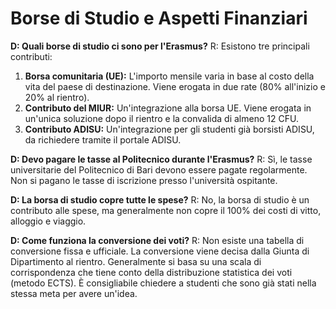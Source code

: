 # Borse di Studio e Aspetti Finanziari

**D: Quali borse di studio ci sono per l'Erasmus?**
R: Esistono tre principali contributi:
1.  **Borsa comunitaria (UE):** L'importo mensile varia in base al costo della vita del paese di destinazione. Viene erogata in due rate (80% all'inizio e 20% al rientro).
2.  **Contributo del MIUR:** Un'integrazione alla borsa UE. Viene erogata in un'unica soluzione dopo il rientro e la convalida di almeno 12 CFU.
3.  **Contributo ADISU:** Un'integrazione per gli studenti già borsisti ADISU, da richiedere tramite il portale ADISU.

**D: Devo pagare le tasse al Politecnico durante l'Erasmus?**
R: Sì, le tasse universitarie del Politecnico di Bari devono essere pagate regolarmente. Non si pagano le tasse di iscrizione presso l'università ospitante.

**D: La borsa di studio copre tutte le spese?**
R: No, la borsa di studio è un contributo alle spese, ma generalmente non copre il 100% dei costi di vitto, alloggio e viaggio.

**D: Come funziona la conversione dei voti?**
R: Non esiste una tabella di conversione fissa e ufficiale. La conversione viene decisa dalla Giunta di Dipartimento al rientro. Generalmente si basa su una scala di corrispondenza che tiene conto della distribuzione statistica dei voti (metodo ECTS). È consigliabile chiedere a studenti che sono già stati nella stessa meta per avere un'idea.